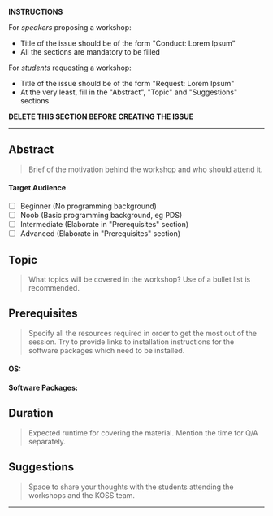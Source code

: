 **INSTRUCTIONS**

For *speakers* proposing a workshop:
* Title of the issue should be of the form "Conduct: Lorem Ipsum"
* All the sections are mandatory to be filled

For *students* requesting a workshop:
* Title of the issue should be of the form "Request: Lorem Ipsum"
* At the very least, fill in the "Abstract", "Topic" and "Suggestions" sections 

**DELETE THIS SECTION BEFORE CREATING THE ISSUE**

-------

## Abstract
> Brief of the motivation behind the workshop and who should attend it.

#### Target Audience
- [ ] Beginner (No programming background)
- [ ] Noob (Basic programming background, eg PDS)
- [ ] Intermediate (Elaborate in "Prerequisites" section)
- [ ] Advanced (Elaborate in "Prerequisites" section)

## Topic
> What topics will be covered in the workshop?
> Use of a bullet list is recommended.

## Prerequisites
> Specify all the resources required in order to get the most out of the session.
> Try to provide links to installation instructions for the software packages which need to be installed.

#### OS:
#### Software Packages:

## Duration
> Expected runtime for covering the material.
> Mention the time for Q/A separately.


## Suggestions
> Space to share your thoughts with the students attending the workshops and the KOSS team.

-------

